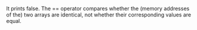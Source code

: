  It prints false. The == operator compares whether the (memory addresses of the) two arrays are identical, not whether their corresponding values are equal.
